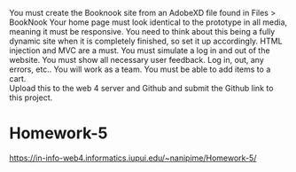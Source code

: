 You must create the Booknook site from an AdobeXD file found in Files > BookNook
Your home page must look identical to the prototype in all media, meaning it must be responsive. 
You need to think about this being a fully dynamic site when it is completely finished, so set it up accordingly. HTML injection and MVC are a must. 
You must simulate a log in and out of the website. 
You must show all necessary user feedback. Log in, out, any errors, etc..
You will work as a team. 
You must be able to add items to a cart.  
Upload this to the web 4 server and Github and submit the Github link to this project. 


# Homework-5
 
https://in-info-web4.informatics.iupui.edu/~nanipime/Homework-5/
